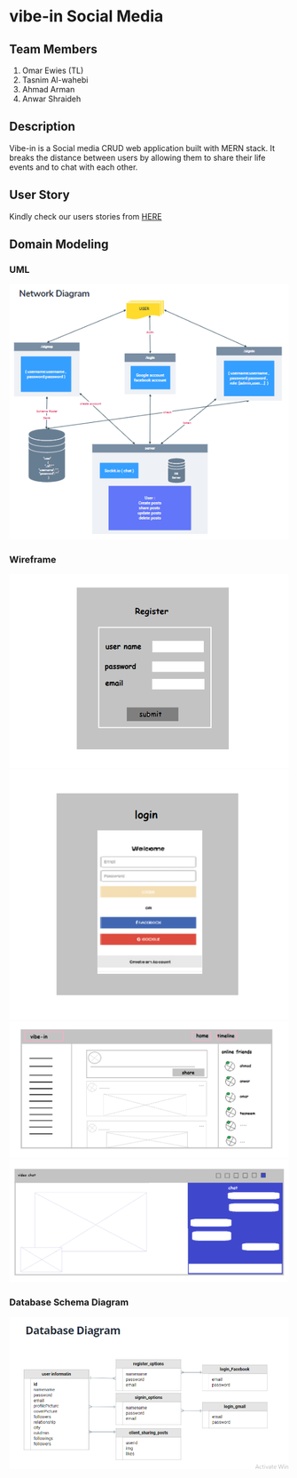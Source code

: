 # vibe-in Social Media

## Team Members
1. Omar Ewies (TL)
2. Tasnim Al-wahebi
3. Ahmad Arman
4. Anwar Shraideh


## Description

Vibe-in is a Social media  CRUD web application built with MERN stack. It breaks the distance between users by allowing them to share their life events and to chat with each other.


## User Story

Kindly check our users stories from [HERE](https://trello.com/b/ZUhWSKWo/vibe-in-userstory)

## Domain Modeling

### **UML**

![IMG](uml.PNG)


### **Wireframe**

![IMG1](register.png)
![IMG2](loginn.png)
![IMG3](vibe-in-wireframe.png)
![IMG4](videochat-wireframe.png)

### **Database Schema Diagram**

![IMG5](databasediagram.PNG)

